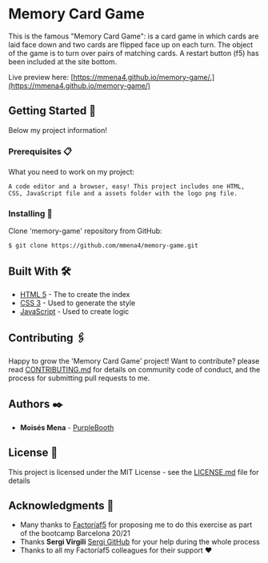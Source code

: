 # Memory Card Game

This is the famous "Memory Card Game": is a card game in which cards are laid face down and two cards are flipped face up on each turn. The object of the game is to turn over pairs of matching cards. 
A restart button (f5) has been included at the site bottom.

Live preview here: [https://mmena4.github.io/memory-game/.](https://mmena4.github.io/memory-game/)

## Getting Started 🚀

Below my project information!

### Prerequisites 📋

What you need to work on my project:

```
A code editor and a browser, easy! This project includes one HTML, CSS, JavaScript file and a assets folder with the logo png file.
```

### Installing 🔧

Clone 'memory-game' repository from GitHub:
```
$ git clone https://github.com/mmena4/memory-game.git
```

## Built With 🛠️

* [HTML 5](https://developer.mozilla.org/en-US/docs/Web/Guide/HTML/HTML5) - The to create the index
* [CSS 3](https://developer.mozilla.org/en-US/docs/Web/CSS) - Used to generate the style
* [JavaScript](https://developer.mozilla.org/en-US/docs/Web/JavaScript) - Used to create logic

## Contributing 🖇️

Happy to grow the 'Memory Card Game' project! Want to contribute? please read [CONTRIBUTING.md](https://gist.github.com/PurpleBooth/b24679402957c63ec426) for details on community code of conduct, and the process for submitting pull requests to me.

## Authors ✒️

* **Moisés Mena** - [PurpleBooth](https://github.com/mmena4)


## License 📄

This project is licensed under the MIT License - see the [LICENSE.md](LICENSE.md) file for details

## Acknowledgments 🎁

* Many thanks to [Factoríaf5](http://www.rompemosloscodigos.org/) for proposing me to do this exercise as part of the bootcamp Barcelona 20/21
* Thanks **Sergi Virgili** [Sergi GitHub](https://github.com/Sergi-Virgili) for your help during the whole process
* Thanks to all my Factoríaf5 colleagues for their support ❤️
